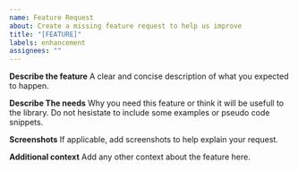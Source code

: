 ```yaml
---
name: Feature Request
about: Create a missing feature request to help us improve
title: "[FEATURE]"
labels: enhancement
assignees: ""
---
```


**Describe the feature**
A clear and concise description of what you expected to happen.

**Describe The needs**
Why you need this feature or think it will be usefull to the library.
Do not hesistate to include some examples or pseudo code snippets.

**Screenshots**
If applicable, add screenshots to help explain your request.

**Additional context**
Add any other context about the feature here.
